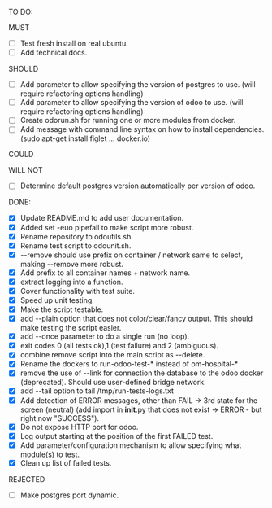 TO DO:

MUST

- [ ] Test fresh install on real ubuntu.
- [ ] Add technical docs.

SHOULD
- [ ] Add parameter to allow specifying the version of postgres to use. (will require refactoring options handling)
- [ ] Add parameter to allow specifying the version of odoo to use. (will require refactoring options handling)
- [ ] Create odorun.sh for running one or more modules from docker.
- [ ] Add message with command line syntax on how to install dependencies. (sudo apt-get install figlet ... docker.io)

COULD

WILL NOT
- [ ] Determine default postgres version automatically per version of odoo.

DONE:


- [x] Update README.md to add user documentation.
- [x] Added set -euo pipefail to make script more robust.
- [x] Rename repository to odoutils.sh.
- [x] Rename test script to odounit.sh.
- [x] --remove should use prefix on container / network same to select, making --remove more robust.
- [x] Add prefix to all container names + network name.
- [x] extract logging into a function.
- [x] Cover functionality with test suite.
- [x] Speed up unit testing.
- [x] Make the script testable.
- [x] add --plain option that does not color/clear/fancy output. This should make testing the script easier.
- [x] add --once parameter to do a single run (no loop).
- [x] exit codes 0 (all tests ok),1 (test failure) and 2 (ambiguous).
- [x] combine remove script into the main script as --delete.
- [x] Rename the dockers to run-odoo-test-* instead of om-hospital-*
- [x] remove the use of --link for connection the database to the odoo docker (deprecated). Should use user-defined bridge network.
- [x] add --tail option to tail /tmp/run-tests-logs.txt
- [x] Add detection of ERROR messages, other than FAIL -> 3rd state for the screen (neutral) (add import in __init__.py that does not exist -> ERROR - but right now "SUCCESS").
- [x] Do not expose HTTP port for odoo.
- [x] Log output starting at the position of the first FAILED test.
- [x] Add parameter/configuration mechanism to allow specifying what module(s) to test.
- [x] Clean up list of failed tests.

REJECTED

- [ ] Make postgres port dynamic. 
